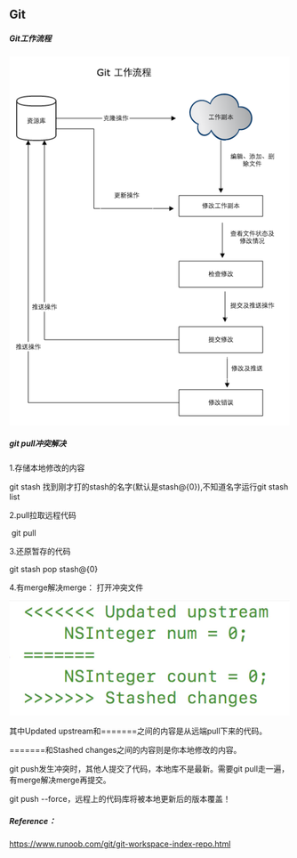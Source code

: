 ## Git

##### Git工作流程

![image-20210423214153618](../img/image-20210423214153618.png)

##### git pull冲突解决

1.存储本地修改的内容

git stash 找到刚才打的stash的名字(默认是stash@{0}),不知道名字运行git stash list

2.pull拉取远程代码

​	git pull

3.还原暂存的代码

git stash pop stash@{0}

4.有merge解决merge：
打开冲突文件

![image-20210429125914921](../img/image-20210429125914921.png)

其中Updated upstream和=======之间的内容是从远端pull下来的代码。

=======和Stashed changes之间的内容则是你本地修改的内容。

git push发生冲突时，其他人提交了代码，本地库不是最新。需要git pull走一遍，有merge解决merge再提交。

git push --force，远程上的代码库将被本地更新后的版本覆盖！



##### Reference：

https://www.runoob.com/git/git-workspace-index-repo.html